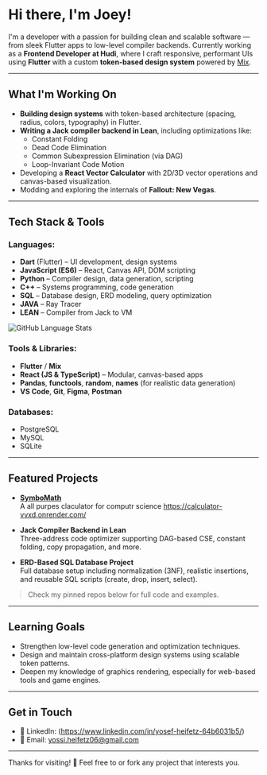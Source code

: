 # Hi there, I'm Joey!

I'm a developer with a passion for building clean and scalable software — from sleek Flutter apps to low-level compiler backends. Currently working as a **Frontend Developer at Hudi**, where I craft responsive, performant UIs using **Flutter** with a custom **token-based design system** powered by [Mix](https://pub.dev/packages/mix).

---

## What I'm Working On

- **Building design systems** with token-based architecture (spacing, radius, colors, typography) in Flutter.
- **Writing a Jack compiler backend in Lean**, including optimizations like:
  - Constant Folding
  - Dead Code Elimination
  - Common Subexpression Elimination (via DAG)
  - Loop-Invariant Code Motion
- Developing a **React Vector Calculator** with 2D/3D vector operations and canvas-based visualization.
- Modding and exploring the internals of **Fallout: New Vegas**.

---

## Tech Stack & Tools

### Languages:
- **Dart** (Flutter) – UI development, design systems
- **JavaScript (ES6)** – React, Canvas API, DOM scripting
- **Python** – Compiler design, data generation, scripting
- **C++** – Systems programming, code generation
- **SQL** – Database design, ERD modeling, query optimization
- **JAVA** – Ray Tracer
- **LEAN** – Compiler from Jack to VM

![GitHub Language Stats](https://github-readme-stats.vercel.app/api/top-langs/?username=joey486&layout=compact&theme=dark)
 

### Tools & Libraries:
- **Flutter** / **Mix**
- **React (JS & TypeScript)** – Modular, canvas-based apps
- **Pandas**, **functools**, **random**, **names** (for realistic data generation)
- **VS Code**, **Git**, **Figma**, **Postman**

### Databases:
- PostgreSQL
- MySQL
- SQLite

---

## Featured Projects

- **[SymboMath](https://github.com/joey486/Calculator)**  
  A all purpes claculator for computr science
  https://calculator-vvxd.onrender.com/

- **Jack Compiler Backend in Lean**  
  Three-address code optimizer supporting DAG-based CSE, constant folding, copy propagation, and more.

- **ERD-Based SQL Database Project**  
  Full database setup including normalization (3NF), realistic insertions, and reusable SQL scripts (create, drop, insert, select).

> Check my pinned repos below for full code and examples.

---

## Learning Goals

- Strengthen low-level code generation and optimization techniques.
- Design and maintain cross-platform design systems using scalable token patterns.
- Deepen my knowledge of graphics rendering, especially for web-based tools and game engines.

---

## Get in Touch

- 💼 LinkedIn: (https://www.linkedin.com/in/yosef-heifetz-64b6031b5/)
- 📧 Email: yossi.heifetz06@gmail.com


---

Thanks for visiting! 🙌 Feel free to or fork any project that interests you.

